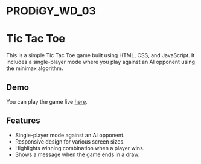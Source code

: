 # PRODiGY_WD_03
# Tic Tac Toe

This is a simple Tic Tac Toe game built using HTML, CSS, and JavaScript. It includes a single-player mode where you play against an AI opponent using the minimax algorithm.

## Demo

You can play the game live [here](https://ankit-2563.github.io/PRODiGY_WD_03/).

## Features

- Single-player mode against an AI opponent.
- Responsive design for various screen sizes.
- Highlights winning combination when a player wins.
- Shows a message when the game ends in a draw.
